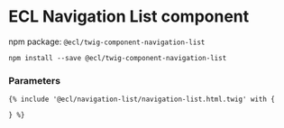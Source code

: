 # ECL Navigation List component

npm package: `@ecl/twig-component-navigation-list`

```shell
npm install --save @ecl/twig-component-navigation-list
```

### Parameters

<!-- prettier-ignore -->
```twig
{% include '@ecl/navigation-list/navigation-list.html.twig' with { 
  
} %}
```
